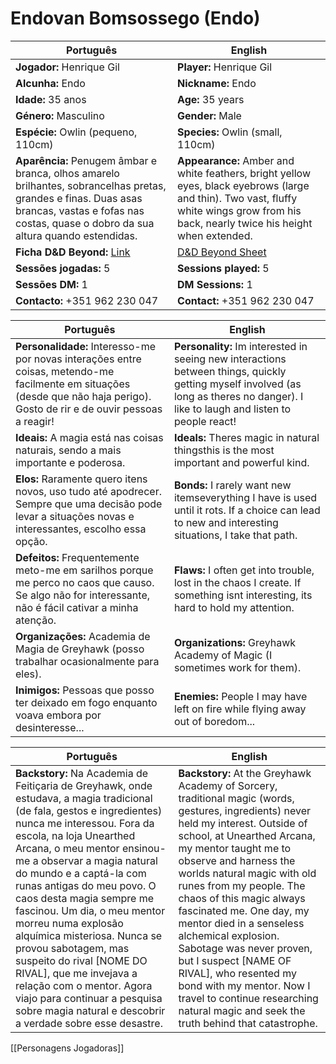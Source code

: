 # Endovan Bomsossego (Endo)

| Português | English |
|-----------|---------|
| **Jogador:** Henrique Gil | **Player:** Henrique Gil |
| **Alcunha:** Endo | **Nickname:** Endo |
| **Idade:** 35 anos | **Age:** 35 years |
| **Género:** Masculino | **Gender:** Male |
| **Espécie:** Owlin (pequeno, 110cm) | **Species:** Owlin (small, 110cm) |
| **Aparência:** Penugem âmbar e branca, olhos amarelo brilhantes, sobrancelhas pretas, grandes e finas. Duas asas brancas, vastas e fofas nas costas, quase o dobro da sua altura quando estendidas. | **Appearance:** Amber and white feathers, bright yellow eyes, black eyebrows (large and thin). Two vast, fluffy white wings grow from his back, nearly twice his height when extended. |
| **Ficha D&D Beyond:** [Link](https://www.dndbeyond.com/characters/117743637) | [D&D Beyond Sheet](https://www.dndbeyond.com/characters/117743637) |
| **Sessões jogadas:** 5 | **Sessions played:** 5 |
| **Sessões DM:** 1 | **DM Sessions:** 1 |
| **Contacto:** +351 962 230 047 | **Contact:** +351 962 230 047 |

| Português | English |
|-----------|---------|
| **Personalidade:** Interesso-me por novas interações entre coisas, metendo-me facilmente em situações (desde que não haja perigo). Gosto de rir e de ouvir pessoas a reagir! | **Personality:** Im interested in seeing new interactions between things, quickly getting myself involved (as long as theres no danger). I like to laugh and listen to people react! |
| **Ideais:** A magia está nas coisas naturais, sendo a mais importante e poderosa. | **Ideals:** Theres magic in natural thingsthis is the most important and powerful kind. |
| **Elos:** Raramente quero itens novos, uso tudo até apodrecer. Sempre que uma decisão pode levar a situações novas e interessantes, escolho essa opção. | **Bonds:** I rarely want new itemseverything I have is used until it rots. If a choice can lead to new and interesting situations, I take that path. |
| **Defeitos:** Frequentemente meto-me em sarilhos porque me perco no caos que causo. Se algo não for interessante, não é fácil cativar a minha atenção. | **Flaws:** I often get into trouble, lost in the chaos I create. If something isnt interesting, its hard to hold my attention. |
| **Organizações:** Academia de Magia de Greyhawk (posso trabalhar ocasionalmente para eles). | **Organizations:** Greyhawk Academy of Magic (I sometimes work for them). |
| **Inimigos:** Pessoas que posso ter deixado em fogo enquanto voava embora por desinteresse... | **Enemies:** People I may have left on fire while flying away out of boredom... |

| Português | English |
|-----------|---------|
| **Backstory:** Na Academia de Feitiçaria de Greyhawk, onde estudava, a magia tradicional (de fala, gestos e ingredientes) nunca me interessou. Fora da escola, na loja Unearthed Arcana, o meu mentor ensinou-me a observar a magia natural do mundo e a captá-la com runas antigas do meu povo. O caos desta magia sempre me fascinou. Um dia, o meu mentor morreu numa explosão alquímica misteriosa. Nunca se provou sabotagem, mas suspeito do rival [NOME DO RIVAL], que me invejava a relação com o mentor. Agora viajo para continuar a pesquisa sobre magia natural e descobrir a verdade sobre esse desastre. | **Backstory:** At the Greyhawk Academy of Sorcery, traditional magic (words, gestures, ingredients) never held my interest. Outside of school, at Unearthed Arcana, my mentor taught me to observe and harness the worlds natural magic with old runes from my people. The chaos of this magic always fascinated me. One day, my mentor died in a senseless alchemical explosion. Sabotage was never proven, but I suspect [NAME OF RIVAL], who resented my bond with my mentor. Now I travel to continue researching natural magic and seek the truth behind that catastrophe. |

[[Personagens Jogadoras]]


















